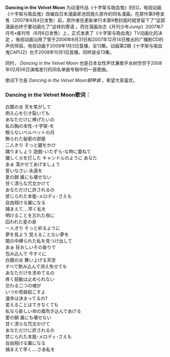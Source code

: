 

**Dancing in the Velvet Moon**
为动漫作品《十字架与吸血鬼》的ED。电视动画《十字架与吸血鬼》改编自日本漫画家池田晃久原作的同名漫画。在原作第9卷发售（2007年6月4日发售）前，原作者在更新单行本第9卷封面时就曾留下了“这部漫画也终于要动画化了”这样的寄语
。而在漫画杂志《月刊少年Jump》2007年7月号•废刊号（6月6日发售）上，正式发表了《十字架与吸血鬼》TV动画化的决定
。电视动画沿用了曾于2006年8月31日和2007年12月14日推出的广播剧CD的声优阵容。电视动画于2008年1月3日首播，全13集。动画第2期《十字架与吸血鬼CAPU2》也于2008年10月1日首播，同样是全13集。

  
同时， _Dancing in the Velvet Moon_ 也是日本女性声优兼歌手水树奈奈于2008年02月06日演唱发行的同名单曲专辑中的一首歌曲。

  
歌词下方是 _Dancing in the Velvet Moon钢琴谱_ ，希望大家喜欢。

### Dancing in the Velvet Moon歌词：

白銀の炎 天を焦がして  
例え心を引き裂いても  
あなただけに捧げたいの  
私の胸の本性-十字架-を  
眠らないベルベットの月  
飾られた秘密の部屋  
二人きり そっと鍵をかけ  
踊りましょう 遊戲-いたずら-な時に委ねて  
優しく火を灯した キャンドルのように あなた  
あぁ 蕩かせてあげましょう  
誓いなさい 永遠を  
愛の鎖 誰にも壊せない  
甘く清らな咒文かけて  
あなただけに許されるの  
禁じられた本能-メロディ-さえも  
自由翔ける翼になる  
捕まえて….早く私を  
明けることを忘れた夜に  
囚われた星の泉  
一人きり そっと祈るように  
夢を見よう 覚えることない夢を  
闇の中縛られた私を見つけ出して  
あぁ 狂おしいその香りで  
包み込んで 今すぐに  
白銀の炎 舞い上げる天空  
すべて飲み込んで消え失せても  
あなただけを求めてるの  
疼く鼓動は止められない  
交わる二つの魂が  
いつか奇跡起こすよ  
運命は決まってるの?  
変えることはできなくても  
私なら新しい命の風吹き込んであげる  
愛の鎖 誰にも壊せない  
甘く清らな咒文かけて  
あなただけに許されるの  
禁じられた本能-メロディ-さえも  
自由翔ける翼になる  
捕まえて早く….さあ私を

